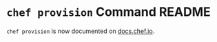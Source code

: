 # `chef provision` Command README

`chef provision` is now documented on [docs.chef.io](https://docs.chef.io/ctl_chef.html#chef-provision).
